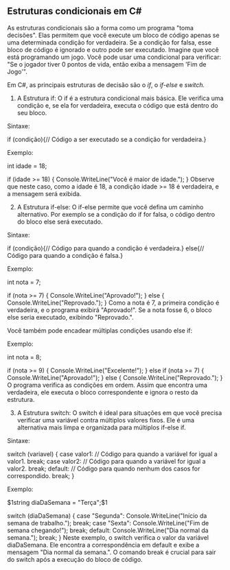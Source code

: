 ## Estruturas condicionais em C#
As estruturas condicionais são a forma como um programa "toma decisões". Elas permitem que você execute um bloco de código apenas se uma determinada condição for verdadeira. Se a condição for falsa, esse bloco de código é ignorado e outro pode ser executado. Imagine que você está programando um jogo. Você pode usar uma condicional para verificar: "Se o jogador tiver 0 pontos de vida, então exiba a mensagem 'Fim de Jogo'".

Em C#, as principais estruturas de decisão são o *if*, o *if-else* e *switch.*

1. A Estrutura if: O if é a estrutura condicional mais básica. Ele verifica uma condição e, se ela for verdadeira, executa o código que está dentro do seu bloco.

Sintaxe:

if (condição){// Código a ser executado se a condição for verdadeira.}

Exemplo:

int idade = 18;

if (idade >= 18)
{
    Console.WriteLine("Você é maior de idade.");
}
Observe que neste caso, como a idade é 18, a condição idade >= 18 é verdadeira, e a mensagem será exibida.

2. A Estrutura if-else: O if-else permite que você defina um caminho alternativo. Por exemplo se a condição do if for falsa, o código dentro do bloco else será executado.

Sintaxe:

if (condição){// Código para quando a condição é verdadeira.}
else{// Código para quando a condição é falsa.}

Exemplo:

int nota = 7;

if (nota >= 7)
{
    Console.WriteLine("Aprovado!");
}
else
{
    Console.WriteLine("Reprovado.");
}
Como a nota é 7, a primeira condição é verdadeira, e o programa exibirá "Aprovado!". Se a nota fosse 6, o bloco else seria executado, exibindo "Reprovado.".

Você também pode encadear múltiplas condições usando else if:

Exemplo: 

int nota = 8;

if (nota >= 9)
{
    Console.WriteLine("Excelente!");
}
else if (nota >= 7)
{
    Console.WriteLine("Aprovado!");
}
else
{
    Console.WriteLine("Reprovado.");
}
O programa verifica as condições em ordem. Assim que encontra uma verdadeira, ele executa o bloco correspondente e ignora o resto da estrutura.

3. A Estrutura switch: O switch é ideal para situações em que você precisa verificar uma variável contra múltiplos valores fixos. Ele é uma alternativa mais limpa e organizada para múltiplos if-else if.

Sintaxe:

switch (variavel)
{
    case valor1:
        // Código para quando a variável for igual a valor1.
        break;
    case valor2:
        // Código para quando a variável for igual a valor2.
        break;
    default:
        // Código para quando nenhum dos casos for correspondido.
        break;
}

Exemplo:

$1string diaDaSemana = "Terça";$1

switch (diaDaSemana)
{
    case "Segunda":
        Console.WriteLine("Início da semana de trabalho.");
        break;
    case "Sexta":
        Console.WriteLine("Fim de semana chegando!");
        break;
    default:
        Console.WriteLine("Dia normal da semana.");
        break;
}
Neste exemplo, o switch verifica o valor da variável diaDaSemana. Ele encontra a correspondência em default e exibe a mensagem "Dia normal da semana.". O comando break é crucial para sair do switch após a execução do bloco de código.
